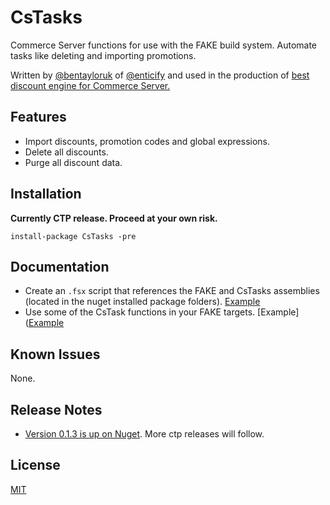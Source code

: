 # CsTasks

Commerce Server functions for use with the FAKE build system.  Automate tasks like deleting and importing promotions.

Written by [@bentayloruk](http://twitter.com/bentayloruk) of [@enticify](http://twitter.com/enticify) and used in the production of [best discount engine for Commerce Server.](http://www.enticify.com/)

## Features

* Import discounts, promotion codes and global expressions.
* Delete all discounts.
* Purge all discount data.

## Installation

**Currently CTP release.  Proceed at your own risk.**

`install-package CsTasks -pre` 

## Documentation

* Create an `.fsx` script that references the FAKE and CsTasks assemblies (located in the nuget installed package folders).  [Example](https://github.com/enticify/CsTasks/blob/master/src/Enticify.CsTasks/ResetDiscounts.fsx#L1)
* Use some of the CsTask functions in your FAKE targets.  [Example]([Example](https://github.com/enticify/CsTasks/blob/master/src/Enticify.CsTasks/ResetDiscounts.fsx)

## Known Issues

None.

## Release Notes

* [Version 0.1.3 is up on Nuget](http://nuget.org/packages/CsTasks).  More ctp releases will follow.

## License

[MIT](https://github.com/enticify/CsSpy/blob/master/LICENSE.md)
